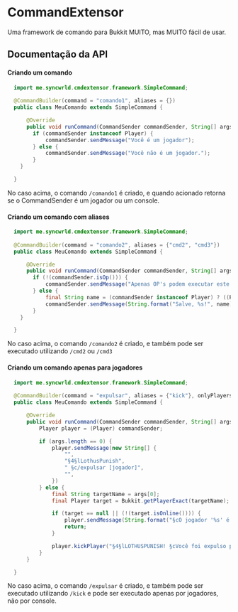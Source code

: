 
# CommandExtensor
Uma framework de comando para Bukkit MUITO, mas MUITO fácil de usar.


## Documentação da API

#### Criando um comando

```java
  import me.syncwrld.cmdextensor.framework.SimpleCommand;
  
  @CommandBuilder(command = "comando1", aliases = {})
  public class MeuComando extends SimpleCommand {

      @Override
      public void runCommand(CommandSender commandSender, String[] args) {
        if (commandSender instanceof Player) {
            commandSender.sendMessage("Você é um jogador");
        } else {
            commandSender.sendMessage("Você não é um jogador.");
        }
    }

  }
```
No caso acima, o comando `/comando1` é criado, e quando acionado retorna se o CommandSender é um jogador ou um console.

#### Criando um comando com aliases

```java
  import me.syncwrld.cmdextensor.framework.SimpleCommand;
  
  @CommandBuilder(command = "comando2", aliases = {"cmd2", "cmd3"})
  public class MeuComando extends SimpleCommand {

      @Override
      public void runCommand(CommandSender commandSender, String[] args) {
        if (!(commandSender.isOp())) {
            commandSender.sendMessage("Apenas OP's podem executar este comando.");
        } else {
            final String name = (commandSender instanceof Player) ? ((Player) commandSender).getName()) : "Console";
            commandSender.sendMessage(String.format("Salve, %s!", name));
        }
    }

  }
```
No caso acima, o comando `/comando2` é criado, e também pode ser executado utilizando `/cmd2` ou `/cmd3`

#### Criando um comando apenas para jogadores

```java
  import me.syncwrld.cmdextensor.framework.SimpleCommand;
  
  @CommandBuilder(command = "expulsar", aliases = {"kick"}, onlyPlayers = true)
  public class MeuComando extends SimpleCommand {

      @Override
      public void runCommand(CommandSender commandSender, String[] args) {
          Player player = (Player) commandSender;

          if (args.length == 0) {
              player.sendMessage(new String[] {
                  "",
                  "§4§lLothusPunish",
                  " §c/expulsar [jogador]",
                  "",
              })
          } else {
              final String targetName = args[0];
              final Player target = Bukkit.getPlayerExact(targetName);

              if (target == null || (!(target.isOnline()))) {
                  player.sendMessage(String.format("§cO jogador '%s' é inválido ou está offline.", targetName));
                  return;
              }

              player.kickPlayer("§4§lLOTHUSPUNISH! §cVocê foi expulso pelo staff " + player.getName() + "!");
          }
      }

  }
```
No caso acima, o comando `/expulsar` é criado, e também pode ser executado utilizando `/kick` e pode ser executado apenas por jogadores, não por console.

